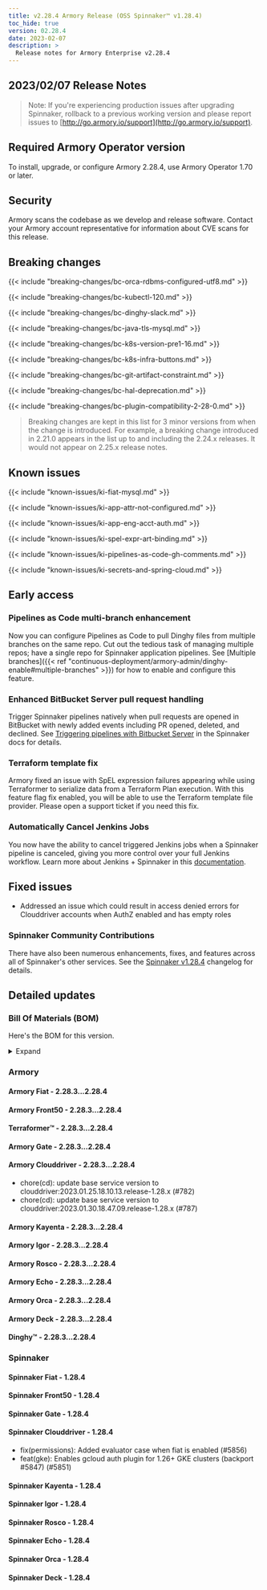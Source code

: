 ```yaml
---
title: v2.28.4 Armory Release (OSS Spinnaker™ v1.28.4)
toc_hide: true
version: 02.28.4
date: 2023-02-07
description: >
  Release notes for Armory Enterprise v2.28.4
---
```


## 2023/02/07 Release Notes

> Note: If you're experiencing production issues after upgrading Spinnaker, rollback to a previous working version and please report issues to [http://go.armory.io/support](http://go.armory.io/support).

## Required Armory Operator version

To install, upgrade, or configure Armory 2.28.4, use Armory Operator 1.70 or later.

## Security

Armory scans the codebase as we develop and release software. Contact your Armory account representative for information about CVE scans for this release.

## Breaking changes
<!-- Copy/paste from the previous version if there are recent ones. We can drop breaking changes after 3 minor versions. Add new ones from OSS and Armory. -->
{{< include "breaking-changes/bc-orca-rdbms-configured-utf8.md" >}}

{{< include "breaking-changes/bc-kubectl-120.md" >}}

{{< include "breaking-changes/bc-dinghy-slack.md" >}}

{{< include "breaking-changes/bc-java-tls-mysql.md" >}}

{{< include "breaking-changes/bc-k8s-version-pre1-16.md" >}}

{{< include "breaking-changes/bc-k8s-infra-buttons.md" >}}

{{< include "breaking-changes/bc-git-artifact-constraint.md" >}}

{{< include "breaking-changes/bc-hal-deprecation.md" >}}

{{< include "breaking-changes/bc-plugin-compatibility-2-28-0.md" >}}

> Breaking changes are kept in this list for 3 minor versions from when the change is introduced. For example, a breaking change introduced in 2.21.0 appears in the list up to and including the 2.24.x releases. It would not appear on 2.25.x release notes.

## Known issues
<!-- Copy/paste known issues from the previous version if they're not fixed. Add new ones from OSS and Armory. If there aren't any issues, state that so readers don't think we forgot to fill out this section. -->

{{< include "known-issues/ki-fiat-mysql.md" >}}

{{< include "known-issues/ki-app-attr-not-configured.md" >}}

{{< include "known-issues/ki-app-eng-acct-auth.md" >}}

{{< include "known-issues/ki-spel-expr-art-binding.md" >}}

{{< include "known-issues/ki-pipelines-as-code-gh-comments.md" >}}

{{< include "known-issues/ki-secrets-and-spring-cloud.md" >}}

## Early access

### Pipelines as Code multi-branch enhancement

Now you can configure Pipelines as Code to pull Dinghy files from multiple branches on the same repo. Cut out the tedious task of managing multiple repos; have a single repo for Spinnaker application pipelines. See [Multiple branches]({{< ref "continuous-deployment/armory-admin/dinghy-enable#multiple-branches" >}}) for how to enable and configure this feature.

### Enhanced BitBucket Server pull request handling

Trigger Spinnaker pipelines natively when pull requests are opened in BitBucket with newly added events including PR opened, deleted, and declined. See [Triggering pipelines with Bitbucket Server](https://spinnaker.io/docs/guides/user/pipeline/triggers/bitbucket-events/) in the Spinnaker docs for details.

<!-- Spinnaker docs PR https://github.com/spinnaker/spinnaker.io/pull/285 -->

### Terraform template fix

Armory fixed an issue with SpEL expression failures appearing while using Terraformer to serialize data from a Terraform Plan execution. With this feature flag fix enabled, you will be able to use the Terraform template file provider. Please open a support ticket if you need this fix.

### Automatically Cancel Jenkins Jobs

You now have the ability to cancel triggered Jenkins jobs when a Spinnaker pipeline is canceled, giving you more control over your full Jenkins workflow. Learn more about Jenkins + Spinnaker in this [documentation](https://spinnaker.io/changelogs/1.29.0-changelog/#orca).

## Fixed issues

* Addressed an issue which could result in access denied errors for Clouddriver accounts when AuthZ enabled and has empty roles

<!--
Each item category (such as UI) under here should be an h3 (###). List the following info that service owners should be able to provide:
- Major changes or new features we want to call out for Armory and OSS. Changes should be grouped under end user understandable sections. For example, instead of Deck, use UI. Instead of Fiat, use Permissions.
- Fixes to any known issues from previous versions that we have in release notes. These can all be grouped under a Fixed issues H3.
-->




###  Spinnaker Community Contributions

There have also been numerous enhancements, fixes, and features across all of Spinnaker's other services. See the
[Spinnaker v1.28.4](https://www.spinnaker.io/changelogs/1.28.4-changelog/) changelog for details.

## Detailed updates

### Bill Of Materials (BOM)

Here's the BOM for this version.
<details><summary>Expand</summary>
<pre class="highlight">
<code>artifactSources:
  dockerRegistry: docker.io/armory
dependencies:
  redis:
    commit: null
    version: 2:2.8.4-2
services:
  clouddriver:
    commit: d52c864053d77a05eef806926591427bc866b529
    version: 2.28.4
  deck:
    commit: dd17c153eaf117ab7990c11182a6bdc887d020f9
    version: 2.28.4
  dinghy:
    commit: c4ed5b19dbcfefe8dea14cdff7df9a8ab540eba3
    version: 2.28.4
  echo:
    commit: 53bebfd6900b3de124dde043a00d164aa2e50773
    version: 2.28.4
  fiat:
    commit: 48c8759b0878fd1b86b91dae9ee288afcf03dd39
    version: 2.28.4
  front50:
    commit: fab8841982330e7537629c9f24f41205cd5863fd
    version: 2.28.4
  gate:
    commit: 65bdd30238312bbca2dce613825eda7ae88f1dfa
    version: 2.28.4
  igor:
    commit: 61ce26babfcd0bdf62872c24e707ca5b5371a381
    version: 2.28.4
  kayenta:
    commit: 0333b9ed6153acfc090edcfa38e3514439e2863c
    version: 2.28.4
  monitoring-daemon:
    commit: null
    version: 2.26.0
  monitoring-third-party:
    commit: null
    version: 2.26.0
  orca:
    commit: 76fe72a46566bb404eb4db4c842ecb0775c546bf
    version: 2.28.4
  rosco:
    commit: 945f21dec252da7dd2e00c8d23a1687aa3b9841a
    version: 2.28.4
  terraformer:
    commit: 3764e523e17dfdd4cf309dc2bd7c13d9b804f309
    version: 2.28.4
timestamp: "2023-01-31 10:52:55"
version: 2.28.4
</code>
</pre>
</details>

### Armory


#### Armory Fiat - 2.28.3...2.28.4


#### Armory Front50 - 2.28.3...2.28.4


#### Terraformer™ - 2.28.3...2.28.4


#### Armory Gate - 2.28.3...2.28.4


#### Armory Clouddriver - 2.28.3...2.28.4

  - chore(cd): update base service version to clouddriver:2023.01.25.18.10.13.release-1.28.x (#782)
  - chore(cd): update base service version to clouddriver:2023.01.30.18.47.09.release-1.28.x (#787)

#### Armory Kayenta - 2.28.3...2.28.4


#### Armory Igor - 2.28.3...2.28.4


#### Armory Rosco - 2.28.3...2.28.4


#### Armory Echo - 2.28.3...2.28.4


#### Armory Orca - 2.28.3...2.28.4


#### Armory Deck - 2.28.3...2.28.4


#### Dinghy™ - 2.28.3...2.28.4



### Spinnaker


#### Spinnaker Fiat - 1.28.4


#### Spinnaker Front50 - 1.28.4


#### Spinnaker Gate - 1.28.4


#### Spinnaker Clouddriver - 1.28.4

  - fix(permissions): Added evaluator case when fiat is enabled (#5856)
  - feat(gke): Enables gcloud auth plugin for 1.26+ GKE clusters (backport #5847) (#5851)

#### Spinnaker Kayenta - 1.28.4


#### Spinnaker Igor - 1.28.4


#### Spinnaker Rosco - 1.28.4


#### Spinnaker Echo - 1.28.4


#### Spinnaker Orca - 1.28.4


#### Spinnaker Deck - 1.28.4


